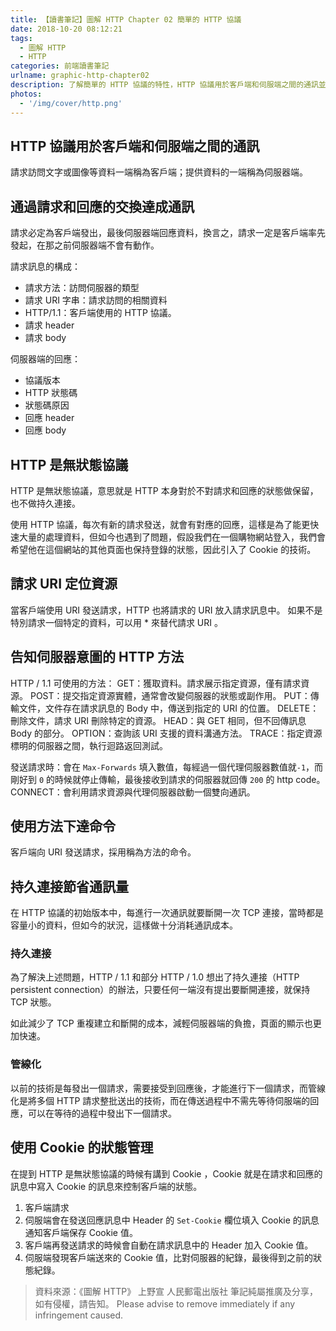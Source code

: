 ```yaml
---
title: 【讀書筆記】圖解 HTTP Chapter 02 簡單的 HTTP 協議
date: 2018-10-20 08:12:21
tags:
  - 圖解 HTTP
  - HTTP
categories: 前端讀書筆記
urlname: graphic-http-chapter02
description: 了解簡單的 HTTP 協議的特性，HTTP 協議用於客戶端和伺服端之間的通訊並通過請求和回應的交換達成通訊。
photos:
  - '/img/cover/http.png'
---
```


<!--more-->

## HTTP 協議用於客戶端和伺服端之間的通訊

請求訪問文字或圖像等資料一端稱為客戶端；提供資料的一端稱為伺服器端。

## 通過請求和回應的交換達成通訊

請求必定為客戶端發出，最後伺服器端回應資料，換言之，請求一定是客戶端率先發起，在那之前伺服器端不會有動作。

請求訊息的構成：

- 請求方法：訪問伺服器的類型
- 請求 URI 字串：請求訪問的相關資料
- HTTP/1.1：客戶端使用的 HTTP 協議。
- 請求 header
- 請求 body

伺服器端的回應：

- 協議版本
- HTTP 狀態碼
- 狀態碼原因
- 回應 header
- 回應 body

## HTTP 是無狀態協議

HTTP 是無狀態協議，意思就是 HTTP 本身對於不對請求和回應的狀態做保留，也不做持久連接。

使用 HTTP 協議，每次有新的請求發送，就會有對應的回應，這樣是為了能更快速大量的處理資料，但如今也遇到了問題，假設我們在一個購物網站登入，我們會希望他在這個網站的其他頁面也保持登錄的狀態，因此引入了 Cookie 的技術。

## 請求 URI 定位資源

當客戶端使用 URI 發送請求，HTTP 也將請求的 URI 放入請求訊息中。
如果不是特別請求一個特定的資料，可以用 \* 來替代請求 URI 。

## 告知伺服器意圖的 HTTP 方法

HTTP / 1.1 可使用的方法：
GET：獲取資料。請求展示指定資源，僅有請求資源。
POST：提交指定資源實體，通常會改變伺服器的狀態或副作用。
PUT：傳輸文件，文件存在請求訊息的 Body 中，傳送到指定的 URI 的位置。
DELETE：刪除文件，請求 URI 刪除特定的資源。
HEAD：與 GET 相同，但不回傳訊息 Body 的部分。
OPTION：查詢該 URI 支援的資料溝通方法。
TRACE：指定資源標明的伺服器之間，執行迴路返回測試。

發送請求時：會在 `Max-Forwards` 填入數值，每經過一個代理伺服器數值就`-1`，而剛好到 `0` 的時候就停止傳輸，最後接收到請求的伺服器就回傳 `200` 的 http code。
CONNECT：會利用請求資源與代理伺服器啟動一個雙向通訊。

## 使用方法下達命令

客戶端向 URI 發送請求，採用稱為方法的命令。

## 持久連接節省通訊量

在 HTTP 協議的初始版本中，每進行一次通訊就要斷開一次 TCP 連接，當時都是容量小的資料，但如今的狀況，這樣做十分消耗通訊成本。

### 持久連接

為了解決上述問題，HTTP / 1.1 和部分 HTTP / 1.0 想出了持久連接（HTTP persistent connection）的辦法，只要任何一端沒有提出要斷開連接，就保持 TCP 狀態。

如此減少了 TCP 重複建立和斷開的成本，減輕伺服器端的負擔，頁面的顯示也更加快速。

### 管線化

以前的技術是每發出一個請求，需要接受到回應後，才能進行下一個請求，而管線化是將多個 HTTP 請求整批送出的技術，而在傳送過程中不需先等待伺服端的回應，可以在等待的過程中發出下一個請求。

## 使用 Cookie 的狀態管理

在提到 HTTP 是無狀態協議的時候有講到 Cookie ，Cookie 就是在請求和回應的訊息中寫入 Cookie 的訊息來控制客戶端的狀態。

1. 客戶端請求
2. 伺服端會在發送回應訊息中 Header 的 `Set-Cookie` 欄位填入 Cookie 的訊息通知客戶端保存 Cookie 值。
3. 客戶端再發送請求的時候會自動在請求訊息中的 Header 加入 Cookie 值。
4. 伺服端發現客戶端送來的 Cookie 值，比對伺服器的紀錄，最後得到之前的狀態紀錄。

> 資料來源：《圖解 HTTP》 上野宣 人民郵電出版社
> 筆記純屬推廣及分享，如有侵權，請告知。
> Please advise to remove immediately if any infringement caused.
